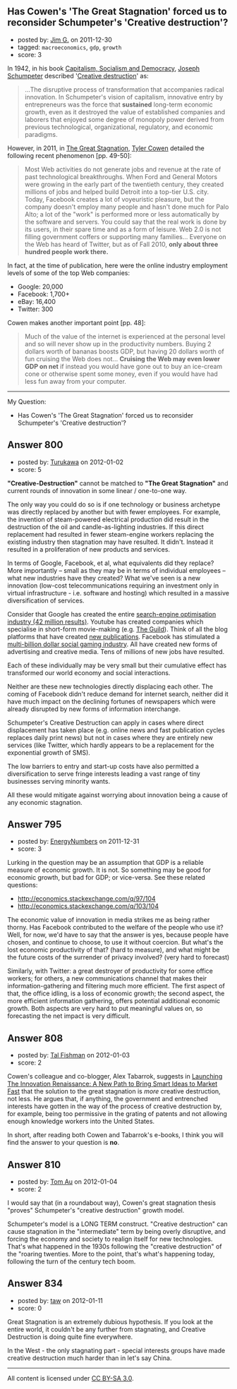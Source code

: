 ## Has Cowen's 'The Great Stagnation' forced us to reconsider Schumpeter's 'Creative destruction'?

- posted by: [Jim G.](https://stackexchange.com/users/-1/449-jim-g) on 2011-12-30
- tagged: `macroeconomics`, `gdp`, `growth`
- score: 3

In 1942, in his book [Capitalism, Socialism and Democracy][1], [Joseph Schumpeter][2] described '[Creative destruction][3]' as:

> ...The disruptive process of transformation that accompanies radical
> innovation. In Schumpeter's vision of capitalism, innovative entry by
> entrepreneurs was the force that **sustained** long-term economic
> growth, even as it destroyed the value of established companies and
> laborers that enjoyed some degree of monopoly power derived from
> previous technological, organizational, regulatory, and economic
> paradigms.

However, in 2011, in [The Great Stagnation][4], [Tyler Cowen][5] detailed the following recent phenomenon [pp. 49-50]:

> Most Web activities do not generate jobs and revenue at the rate of
> past technological breakthroughs. When Ford and General Motors were
> growing in the early part of the twentieth century, they created
> millions of jobs and helped build Detroit into a top-tier U.S. city.
> Today, Facebook creates a lot of voyeuristic pleasure, but the company
> doesn't employ many people and hasn't done much for Palo Alto; a lot
> of the "work" is performed more or less automatically by the software
> and servers. You could say that the real work is done by its users, in
> their spare time and as a form of leisure. Web 2.0 is not filling
> government coffers or supporting many families... Everyone on the Web
> has heard of Twitter, but as of Fall 2010, **only about three hundred
> people work there.**


In fact, at the time of publication, here were the online industry employment levels of some of the top Web companies:

 - Google: 20,000
 - Facebook: 1,700+
 - eBay: 16,400
 - Twitter: 300


Cowen makes another important point [pp. 48]:

> Much of the value of the internet is experienced at the personal level
> and so will never show up in the productivity numbers. Buying 2 dollars worth
> of bananas boosts GDP, but having 20 dollars worth of fun cruising the Web
> does not... **Cruising the Web may even lower GDP on net** if instead you
> would have gone out to buy an ice-cream cone or otherwise spent some
> money, even if you would have had less fun away from your computer.

----------
My Question:

 - Has Cowen's 'The Great Stagnation' forced us to reconsider Schumpeter's 'Creative destruction'?

  [1]: http://en.wikipedia.org/wiki/Capitalism,_Socialism_and_Democracy
  [2]: http://en.wikipedia.org/wiki/Joseph_Schumpeter
  [3]: http://en.wikipedia.org/wiki/Creative_destruction
  [4]: http://www.amazon.com/Great-Stagnation-America-Low-Hanging-Eventually/dp/0525952713/ref=sr_1_1?ie=UTF8&qid=1325271301&sr=8-1
  [5]: http://en.wikipedia.org/wiki/Tyler_Cowen


## Answer 800

- posted by: [Turukawa](https://stackexchange.com/users/-1/48-turukawa) on 2012-01-02
- score: 5

<p><strong>"Creative-Destruction"</strong> cannot be matched to <strong>"The Great Stagnation"</strong> and current rounds of innovation in some linear / one-to-one way.</p>

<p>The only way you could do so is if one technology or business archetype was directly replaced by another but with fewer employees.  For example, the invention of steam-powered electrical production did result in the destruction of the oil and candle-as-lighting industries.  If this direct replacement had resulted in fewer steam-engine workers replacing the existing industry then stagnation may have resulted.  It didn't.  Instead it resulted in a proliferation of new products and services.</p>

<p>In terms of Google, Facebook, et al, what equivalents did they replace?  More importantly – small as they may be in terms of individual employees – what new industries have they created?  What we've seen is a new innovation (low-cost telecommunications requiring an investment only in virtual infrastructure - i.e. software and hosting) which resulted in a massive diversification of services.</p>

<p>Consider that Google has created the entire <a href="http://www.google.co.uk/search?hl=en&amp;q=engine%20optimisation&amp;meta=#pq=engine%20optimisation&amp;hl=en&amp;cp=13&amp;gs_id=1i&amp;xhr=t&amp;q=search%20optimisation&amp;pf=p&amp;sclient=psy-ab&amp;safe=off&amp;source=hp&amp;pbx=1&amp;oq=search%20optimi&amp;aq=0&amp;aqi=g4&amp;aql=&amp;gs_sm=&amp;gs_upl=&amp;bav=on.2,or.r_gc.r_pw.r_cp.,cf.osb&amp;fp=af889145c41a6ec4&amp;biw=1370&amp;bih=984" rel="nofollow">search-engine optimisation industry (42 million results)</a>.  Youtube has created companies which specialise in short-form movie-making (e.g. <a href="http://en.wikipedia.org/wiki/The_Guild" rel="nofollow">The Guild</a>).  Think of all the blog platforms that have created <a href="http://technorati.com/blogs/top100/" rel="nofollow">new publications</a>.  Facebook has stimulated a <a href="http://company.zynga.com/" rel="nofollow">multi-billion dollar social gaming industry</a>.  All have created new forms of advertising and creative media.  Tens of millions of new jobs have resulted.</p>

<p>Each of these individually may be very small but their cumulative effect has transformed our world economy and social interactions.  </p>

<p>Neither are these new technologies directly displacing each other.  The coming of Facebook didn't reduce demand for internet search, neither did it have much impact on the declining fortunes of newspapers which were already disrupted by new forms of information interchange.</p>

<p>Schumpeter's Creative Destruction can apply in cases where direct displacement has taken place (e.g. online news and fast publication cycles replaces daily print news) but not in cases where they are entirely new services (like Twitter, which hardly appears to be a replacement for the exponential growth of SMS).</p>

<p>The low barriers to entry and start-up costs have also permitted a diversification to serve fringe interests leading a vast range of tiny businesses serving minority wants.</p>

<p>All these would mitigate against worrying about innovation being a cause of any economic stagnation.</p>



## Answer 795

- posted by: [EnergyNumbers](https://stackexchange.com/users/-1/104-energynumbers) on 2011-12-31
- score: 3

Lurking in the question may be an assumption that GDP is a reliable measure of economic growth. It is not. So something may be good for economic growth, but bad for GDP; or vice-versa. See these related questions:

 - http://economics.stackexchange.com/q/97/104
 - http://economics.stackexchange.com/q/103/104

The economic value of innovation in media strikes me as being rather thorny.  Has Facebook contributed to the welfare of the people who use it? Well, for now, we'd have to say that the answer is yes, because people have chosen, and continue to choose, to use it without coercion. But what's the lost economic productivity of that? (hard to measure), and what might be the future costs of the surrender of privacy involved? (very hard to forecast)

Similarly, with Twitter: a great destroyer of productivity for some office workers; for others, a new communications channel that makes their information-gathering and filtering much more efficient. The first aspect of that, the office idling, is a loss of economic growth; the second aspect, the more efficient information gathering, offers potential additional economic growth. Both aspects are very hard to put meaningful values on, so forecasting the net impact is very difficult.


## Answer 808

- posted by: [Tal Fishman](https://stackexchange.com/users/-1/89-tal-fishman) on 2012-01-03
- score: 2

<p>Cowen's colleague and co-blogger, Alex Tabarrok, suggests in <a href="http://rads.stackoverflow.com/amzn/click/B006C1HX24" rel="nofollow">Launching The Innovation Renaissance: A New Path to Bring Smart Ideas to Market Fast</a> that the solution to the great stagnation is <em>more</em> creative destruction, not less.  He argues that, if anything, the government and entrenched interests have gotten in the way of the process of creative destruction by, for example, being too permissive in the grating of patents and not allowing enough knowledge workers into the United States.</p>

<p>In short, after reading both Cowen and Tabarrok's e-books, I think you will find the answer to your question is <strong>no</strong>.</p>



## Answer 810

- posted by: [Tom Au](https://stackexchange.com/users/-1/178-tom-au) on 2012-01-04
- score: 2

I would say that (in a roundabout way), Cowen's great stagnation thesis "proves" Schumpeter's "creative destruction" growth model. 

Schumpeter's model is a LONG TERM construct. "Creative destruction" can cause stagnation in the "intermediate" term by being overly disruptive, and forcing the economy and society to realign itself for new technologies. That's what happened in the 1930s following the "creative destruction" of the "roaring twenties. More to the point, that's what's happening today, following the turn of the century tech boom.


## Answer 834

- posted by: [taw](https://stackexchange.com/users/-1/489-taw) on 2012-01-11
- score: 0

Great Stagnation is an extremely dubious hypothesis. If you look at the entire world, it couldn't be any further from stagnating, and Creative Destruction is doing quite fine everywhere.

In the West - the only stagnating part - special interests groups have made creative destruction much harder than in let's say China.



---

All content is licensed under [CC BY-SA 3.0](https://creativecommons.org/licenses/by-sa/3.0/).
